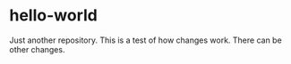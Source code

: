 # hello-world
Just another repository.
This is a test of how changes work. 
There can be other changes.
